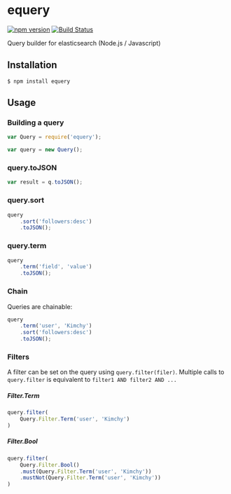 # equery

[![npm version](https://badge.fury.io/js/equery.svg)](http://badge.fury.io/js/equery)
[![Build Status](https://travis-ci.org/SamyPesse/equery.png?branch=master)](https://travis-ci.org/SamyPesse/equery)


Query builder for elasticsearch (Node.js / Javascript)

## Installation

```
$ npm install equery
```

## Usage

### Building a query

```js
var Query = require('equery');

var query = new Query();
```

### query.toJSON

```js
var result = q.toJSON();
```

### query.sort

```js
query
    .sort('followers:desc')
    .toJSON();
```

### query.term

```js
query
    .term('field', 'value')
    .toJSON();
```

### Chain

Queries are chainable:

```js
query
    .term('user', 'Kimchy')
    .sort('followers:desc')
    .toJSON();
```


### Filters

A filter can be set on the query using `query.filter(filer)`. Multiple calls to `query.filter` is equivalent to `filter1 AND filter2 AND ...`

##### Filter.Term

```js
query.filter(
    Query.Filter.Term('user', 'Kimchy')
)
```

##### Filter.Bool

```js
query.filter(
    Query.Filter.Bool()
    .must(Query.Filter.Term('user', 'Kimchy'))
    .mustNot(Query.Filter.Term('user', 'Kimchy'))
)
```

